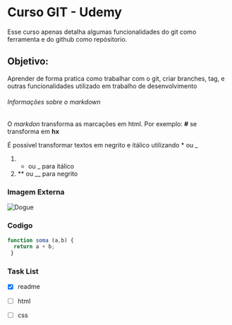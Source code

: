 # Curso GIT - Udemy

Esse curso apenas detalha algumas funcionalidades do git como ferramenta e do github como repósitorio.

## Objetivo:

Aprender de forma pratica como trabalhar com o git, criar branches, tag, e outras funcionalidades utilizado em trabalho de desenvolvimento

###### Informações sobre o markdown
O *markdon* transforma as marcações em html. 
Por exemplo: **#** se transforma em **hx**

É possivel transformar textos em negrito e itálico utilizando * ou _
1. * ou _ para itálico
2. ** ou __ para negrito

### Imagem Externa
![Dogue](https://cdn-icons-png.flaticon.com/512/91/91539.png)

### Codigo 

``` javascript
function soma (a,b) {
  return a + b;
 }
```

### Task List
- [x] readme
- [ ] html
- [ ] css
 
